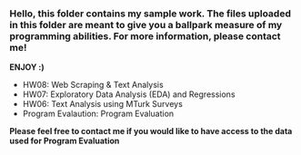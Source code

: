 ### Hello, this folder contains my sample work. The files uploaded in this folder are meant to give you a ballpark measure of my programming abilities. For more information, please contact me!

**ENJOY :)**

* HW08: Web Scraping & Text Analysis
* HW07: Exploratory Data Analysis (EDA) and Regressions
* HW06: Text Analysis using MTurk Surveys
* Program Evalaution: Program Evaluation 


**Please feel free to contact me if you would like to have access to the data used for Program Evaluation**
